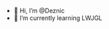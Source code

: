 - 👋 Hi, I’m @Deznic
- 🌱 I’m currently learning LWJGL

<!---
Deznic/Deznic is a ✨ special ✨ repository because its `README.md` (this file) appears on your GitHub profile.
You can click the Preview link to take a look at your changes.
--->
